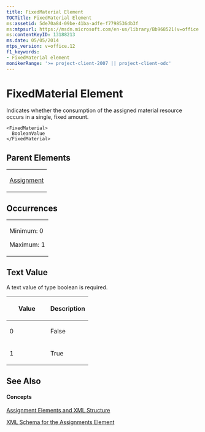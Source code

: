 ```yaml
---
title: FixedMaterial Element
TOCTitle: FixedMaterial Element
ms:assetid: 5de70a84-09be-41ba-adfe-f7798536db3f
ms:mtpsurl: https://msdn.microsoft.com/en-us/library/Bb968521(v=office.12)
ms:contentKeyID: 13188213
ms.date: 05/05/2014
mtps_version: v=office.12
f1_keywords:
- FixedMaterial element
monikerRange: '>= project-client-2007 || project-client-odc'
---
```


# FixedMaterial Element




Indicates whether the consumption of the assigned material resource occurs in a single, fixed amount.

    <FixedMaterial>
      BooleanValue
    </FixedMaterial>

## Parent Elements

<table>
<colgroup>
<col style="width: 100%" />
</colgroup>
<tbody>
<tr class="odd">
<td><p><a href="bb968611(v=office.12).md">Assignment</a></p></td>
</tr>
</tbody>
</table>

## Occurrences

<table>
<colgroup>
<col style="width: 100%" />
</colgroup>
<tbody>
<tr class="odd">
<td><p>Minimum: 0</p>
<p>Maximum: 1</p></td>
</tr>
</tbody>
</table>

## Text Value

A text value of type boolean is required.

<table>
<colgroup>
<col style="width: 50%" />
<col style="width: 50%" />
</colgroup>
<thead>
<tr class="header">
<th><p>Value</p></th>
<th><p>Description</p></th>
</tr>
</thead>
<tbody>
<tr class="odd">
<td><p>0</p></td>
<td><p>False</p></td>
</tr>
<tr class="even">
<td><p>1</p></td>
<td><p>True</p></td>
</tr>
</tbody>
</table>

## See Also

#### Concepts

[Assignment Elements and XML Structure](bb968738\(v=office.12\).md)

[XML Schema for the Assignments Element](bb968414\(v=office.12\).md)

